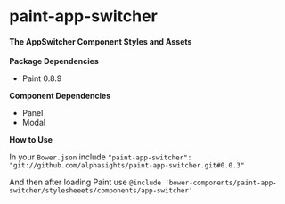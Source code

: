 # paint-app-switcher

#### The AppSwitcher Component Styles and Assets

**Package Dependencies**

* Paint 0.8.9

**Component Dependencies**

* Panel
* Modal

**How to Use**

In your `Bower.json` include
`"paint-app-switcher": "git://github.com/alphasights/paint-app-switcher.git#0.0.3"`

And then after loading Paint use
`@include 'bower-components/paint-app-switcher/stylesheeets/components/app-switcher'`
